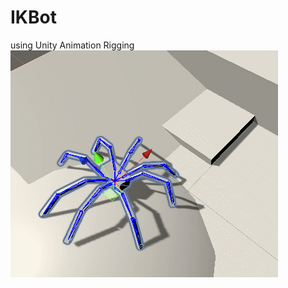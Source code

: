 # IKBot
 using Unity Animation Rigging
![img]( https://github.com/StealthMarine920/IKBot/blob/master/spider.gif)
